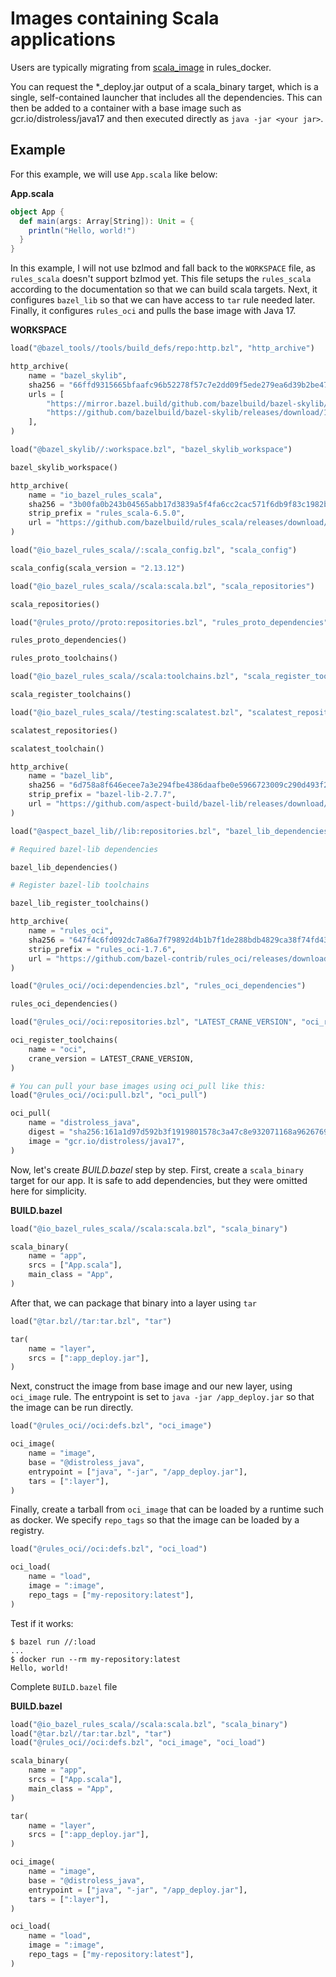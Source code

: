 # Images containing Scala applications

Users are typically migrating from [scala_image](https://github.com/bazelbuild/rules_docker#scala_image)
in rules_docker.

You can request the *_deploy.jar output of a scala_binary target, which is a single, self-contained launcher that includes all the dependencies. This can then be added to a container with a base image such as gcr.io/distroless/java17 and then executed directly as `java -jar <your jar>`.

## Example

For this example, we will use `App.scala` like below:

**App.scala**

```scala
object App {
  def main(args: Array[String]): Unit = {
    println("Hello, world!")
  }
}
```

In this example, I will not use bzlmod and fall back to the `WORKSPACE` file, as `rules_scala` doesn't support bzlmod yet. This file setups 
the `rules_scala` according to the documentation so that we can build scala targets. Next, it configures `bazel_lib` so that we can have access to `tar` rule needed later. Finally, it configures `rules_oci` and pulls the base image with Java 17.

**WORKSPACE**

```python
load("@bazel_tools//tools/build_defs/repo:http.bzl", "http_archive")

http_archive(
    name = "bazel_skylib",
    sha256 = "66ffd9315665bfaafc96b52278f57c7e2dd09f5ede279ea6d39b2be471e7e3aa",
    urls = [
        "https://mirror.bazel.build/github.com/bazelbuild/bazel-skylib/releases/download/1.4.2/bazel-skylib-1.4.2.tar.gz",
        "https://github.com/bazelbuild/bazel-skylib/releases/download/1.4.2/bazel-skylib-1.4.2.tar.gz",
    ],
)

load("@bazel_skylib//:workspace.bzl", "bazel_skylib_workspace")

bazel_skylib_workspace()

http_archive(
    name = "io_bazel_rules_scala",
    sha256 = "3b00fa0b243b04565abb17d3839a5f4fa6cc2cac571f6db9f83c1982ba1e19e5",
    strip_prefix = "rules_scala-6.5.0",
    url = "https://github.com/bazelbuild/rules_scala/releases/download/v6.5.0/rules_scala-v6.5.0.tar.gz",
)

load("@io_bazel_rules_scala//:scala_config.bzl", "scala_config")

scala_config(scala_version = "2.13.12")

load("@io_bazel_rules_scala//scala:scala.bzl", "scala_repositories")

scala_repositories()

load("@rules_proto//proto:repositories.bzl", "rules_proto_dependencies", "rules_proto_toolchains")

rules_proto_dependencies()

rules_proto_toolchains()

load("@io_bazel_rules_scala//scala:toolchains.bzl", "scala_register_toolchains")

scala_register_toolchains()

load("@io_bazel_rules_scala//testing:scalatest.bzl", "scalatest_repositories", "scalatest_toolchain")

scalatest_repositories()

scalatest_toolchain()

http_archive(
    name = "bazel_lib",
    sha256 = "6d758a8f646ecee7a3e294fbe4386daafbe0e5966723009c290d493f227c390b",
    strip_prefix = "bazel-lib-2.7.7",
    url = "https://github.com/aspect-build/bazel-lib/releases/download/v2.7.7/bazel-lib-v2.7.7.tar.gz",
)

load("@aspect_bazel_lib//lib:repositories.bzl", "bazel_lib_dependencies", "bazel_lib_register_toolchains")

# Required bazel-lib dependencies

bazel_lib_dependencies()

# Register bazel-lib toolchains

bazel_lib_register_toolchains()

http_archive(
    name = "rules_oci",
    sha256 = "647f4c6fd092dc7a86a7f79892d4b1b7f1de288bdb4829ca38f74fd430fcd2fe",
    strip_prefix = "rules_oci-1.7.6",
    url = "https://github.com/bazel-contrib/rules_oci/releases/download/v1.7.6/rules_oci-v1.7.6.tar.gz",
)

load("@rules_oci//oci:dependencies.bzl", "rules_oci_dependencies")

rules_oci_dependencies()

load("@rules_oci//oci:repositories.bzl", "LATEST_CRANE_VERSION", "oci_register_toolchains")

oci_register_toolchains(
    name = "oci",
    crane_version = LATEST_CRANE_VERSION,
)

# You can pull your base images using oci_pull like this:
load("@rules_oci//oci:pull.bzl", "oci_pull")

oci_pull(
    name = "distroless_java",
    digest = "sha256:161a1d97d592b3f1919801578c3a47c8e932071168a96267698f4b669c24c76d",
    image = "gcr.io/distroless/java17",
)
```

Now, let's create *BUILD.bazel* step by step. First, create a `scala_binary` target for our app. It is safe to add dependencies, but they were omitted here for simplicity.

**BUILD.bazel**

```python
load("@io_bazel_rules_scala//scala:scala.bzl", "scala_binary")

scala_binary(
    name = "app",
    srcs = ["App.scala"],
    main_class = "App",
)
```

After that, we can package that binary into a layer using `tar`

```python
load("@tar.bzl//tar:tar.bzl", "tar")

tar(
    name = "layer",
    srcs = [":app_deploy.jar"],
)
```

Next, construct the image from base image and our new layer, using `oci_image` rule. The entrypoint is set to `java -jar /app_deploy.jar` so that the image can be run directly.

```python
load("@rules_oci//oci:defs.bzl", "oci_image")

oci_image(
    name = "image",
    base = "@distroless_java",
    entrypoint = ["java", "-jar", "/app_deploy.jar"],
    tars = [":layer"],
)
```

Finally, create a tarball from `oci_image` that can be loaded by a runtime such as docker. We specify `repo_tags` so that the image can be loaded by a registry.

```python
load("@rules_oci//oci:defs.bzl", "oci_load")

oci_load(
    name = "load",
    image = ":image",
    repo_tags = ["my-repository:latest"],
)
```

Test if it works:

```shell
$ bazel run //:load
...
$ docker run --rm my-repository:latest
Hello, world!
```

Complete `BUILD.bazel` file

**BUILD.bazel**

```python
load("@io_bazel_rules_scala//scala:scala.bzl", "scala_binary")
load("@tar.bzl//tar:tar.bzl", "tar")
load("@rules_oci//oci:defs.bzl", "oci_image", "oci_load")

scala_binary(
    name = "app",
    srcs = ["App.scala"],
    main_class = "App",
)

tar(
    name = "layer",
    srcs = [":app_deploy.jar"],
)

oci_image(
    name = "image",
    base = "@distroless_java",
    entrypoint = ["java", "-jar", "/app_deploy.jar"],
    tars = [":layer"],
)

oci_load(
    name = "load",
    image = ":image",
    repo_tags = ["my-repository:latest"],
)
```
